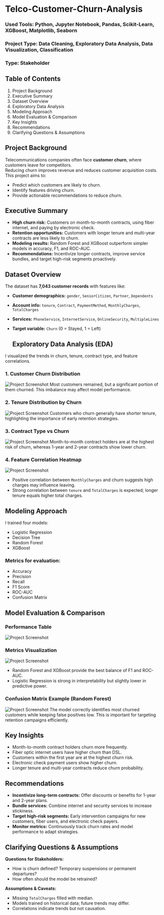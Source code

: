 # Telco-Customer-Churn-Analysis

### Used Tools: Python, Jupyter Notebook, Pandas, Scikit-Learn, XGBoost, Matplotlib, Seaborn
### Project Type:  Data Cleaning, Exploratory Data Analysis, Data Visualization, Classification
### Type: Stakeholder

## Table of Contents
1. Project Background
2. Executive Summary
3. Dataset Overview
4. Exploratory Data Analysis
5. Modeling Approach
6. Model Evaluation & Comparison
7. Key Insights
8. Recommendations
9. Clarifying Questions & Assumptions

## Project Background
Telecommunications companies often face **customer churn**, where customers leave for competitors.  
Reducing churn improves revenue and reduces customer acquisition costs. 
This project aims to:
- Predict which customers are likely to churn.
- Identify features driving churn.
- Provide actionable recommendations to reduce churn.

## Executive Summary
- **High churn risk:** Customers on month-to-month contracts, using fiber internet, and paying by electronic check.  
- **Retention opportunities:** Customers with longer tenure and multi-year contracts are less likely to churn.  
- **Modeling results:** Random Forest and XGBoost outperform simpler models in accuracy, F1, and ROC-AUC.  
- **Recommendations:** Incentivize longer contracts, improve service bundles, and target high-risk segments proactively.

## Dataset Overview
The dataset has **7,043 customer records** with features like:
- **Customer demographics:** `gender`, `SeniorCitizen`, `Partner`, `Dependents`  
- **Account info:** `tenure`, `Contract`, `PaymentMethod`, `MonthlyCharges`, `TotalCharges`  
- **Services:** `PhoneService`, `InternetService`, `OnlineSecurity`, `MultipleLines`  
- **Target variable:** `Churn` (0 = Stayed, 1 = Left)

  ## Exploratory Data Analysis (EDA)
I visualized the trends in churn, tenure, contract type, and feature correlations.

### 1. Customer Churn Distribution
![Project Screenshot](https://github.com/NhlakaniphoMdletshe/Telco-Customer-Churn-Analysis/blob/main/images/img1.png)
Most customers remained, but a significant portion of them churned. This imbalance may affect model performance.

### 2. Tenure Distribution by Churn
![Project Screenshot](https://github.com/NhlakaniphoMdletshe/Telco-Customer-Churn-Analysis/blob/main/images/img2.png)
Customers who churn generally have shorter tenure, highlighting the importance of early retention strategies.

### 3. Contract Type vs Churn
![Project Screenshot](https://github.com/NhlakaniphoMdletshe/Telco-Customer-Churn-Analysis/blob/main/images/img3.png)
Month-to-month contract holders are at the highest risk of churn, whereas 1-year and 2-year contracts show lower churn.

### 4. Feature Correlation Heatmap
![Project Screenshot](https://github.com/NhlakaniphoMdletshe/Telco-Customer-Churn-Analysis/blob/main/images/img4.png)
- Positive correlation between `MonthlyCharges` and churn suggests high charges may influence leaving.  
- Strong correlation between `tenure` and `TotalCharges` is expected; longer tenure equals higher total charges.

## Modeling Approach
I trained four models:
- Logistic Regression
- Decision Tree
- Random Forest
- XGBoost

### Metrics for evaluation:
- Accuracy
- Precision
- Recall
- F1 Score
- ROC-AUC
- Confusion Matrix

## Model Evaluation & Comparison
### Performance Table
![Project Screenshot](https://github.com/NhlakaniphoMdletshe/Telco-Customer-Churn-Analysis/blob/main/images/img5.png)

### Metrics Visualization
![Project Screenshot](https://github.com/NhlakaniphoMdletshe/Telco-Customer-Churn-Analysis/blob/main/images/img6.png)
- Random Forest and XGBoost provide the best balance of F1 and ROC-AUC.  
- Logistic Regression is strong in interpretability but slightly lower in predictive power.

### Confusion Matrix Example (Random Forest)
![Project Screenshot](https://github.com/NhlakaniphoMdletshe/Telco-Customer-Churn-Analysis/blob/main/images/img7.png)
The model correctly identifies most churned customers while keeping false positives low. This is important for targeting retention campaigns efficiently.

## Key Insights
- Month-to-month contract holders churn more frequently.  
- Fiber optic internet users have higher churn than DSL.  
- Customers within the first year are at the highest churn risk.  
- Electronic check payment users show higher churn.  
- Longer tenure and multi-year contracts reduce churn probability.

## Recommendations
- **Incentivize long-term contracts:** Offer discounts or benefits for 1-year and 2-year plans.  
- **Bundle services:** Combine internet and security services to increase stickiness.  
- **Target high-risk segments:** Early intervention campaigns for new customers, fiber users, and electronic check payers.  
- **Monitor metrics:** Continuously track churn rates and model performance to adapt strategies.

## Clarifying Questions & Assumptions
**Questions for Stakeholders:**  
- How is churn defined? Temporary suspensions or permanent departures?  
- How often should the model be retrained?

**Assumptions & Caveats:**  
- Missing `TotalCharges` filled with median.  
- Models trained on historical data; future trends may differ.  
- Correlations indicate trends but not causation.






